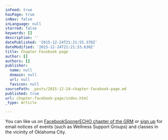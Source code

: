 ```yaml
---
inFeed: true
hasPage: true
inNav: false
inLanguage: null
starred: false
keywords: []
description: ''
datePublished: '2015-12-24T21:21:55.378Z'
dateModified: '2015-12-24T21:21:33.630Z'
title: Chapter Facebook page
author: []
authors: []
publisher:
  name: null
  domain: null
  url: null
  favicon: null
sourcePath: _posts/2015-12-24-chapter-facebook-page.md
published: true
url: chapter-facebook-page/index.html
_type: Article

---
```

You can like us on [Facebook][0][SoonerECHO chapter of the GRM][0] or [sign up][0] for email notices of events (such as Wellness Support Groups) and classes in the vicinity of Oklahoma City.

[0]: https://www.facebook.com/GRMchapterSoonerECHO
